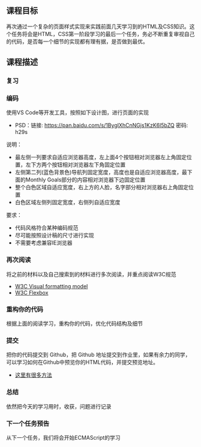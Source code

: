 <h2 id="-">课程目标</h2>
<p>再次通过一个复杂的页面样式实现来实践前面几天学习到的HTML及CSS知识。这个任务将会是HTML，CSS第一阶段学习的最后一个任务，务必不断重复审视自己的代码，是否每一个细节的实现都有理有据，是否做到最优。</p>
<h2 id="-">课程描述</h2>
<h3 id="-">复习</h3>
<h3 id="-">编码</h3>
<p>使用VS Code等开发工具，按照如下设计图，进行页面的实现</p>
<ul>
<li>PSD：链接: <a href="https://pan.baidu.com/s/1BygIXhCnNGjs1KzK6l5bZQ">https://pan.baidu.com/s/1BygIXhCnNGjs1KzK6l5bZQ</a> 密码: h29s</li>
</ul>
<p>说明：</p>
<ul>
<li>最左侧一列要求自适应浏览器高度，左上面4个按钮相对浏览器左上角固定位置，左下方两个按钮相对浏览器左下角固定位置</li>
<li>左侧第二列(蓝色背景色)导航列固定宽度，高度也是自适应浏览器高度，最下面的Monthly Goals部分的内容相对浏览器下边固定位置</li>
<li>整个白色区域自适应宽度，右上方的人脸，名字部分相对浏览器右上角固定位置</li>
<li>白色区域左侧列固定宽度，右侧列自适应宽度</li>
</ul>
<p>要求：</p>
<ul>
<li>代码风格符合某种编码规范</li>
<li>尽可能按照设计稿的尺寸进行实现</li>
<li>不需要考虑兼容IE浏览器</li>
</ul>
<h3 id="-">再次阅读</h3>
<p>将之前的材料以及自己搜索到的材料进行多次阅读，并重点阅读W3C规范</p>
<ul>
<li><a href="https://www.w3.org/TR/2011/REC-CSS2-20110607/visuren.html#q9.0">W3C Visual formatting model</a></li>
<li><a href="https://www.w3.org/TR/2017/CR-css-flexbox-1-20171019/">W3C Flexbox</a></li>
</ul>
<h3 id="-">重构你的代码</h3>
<p>根据上面的阅读学习，重构你的代码，优化代码结构及细节</p>
<h3 id="-">提交</h3>
<p>把你的代码提交到 Github，把 Github 地址提交到作业里，如果有余力的同学，可以学习如何在Github中预览你的HTML代码，并提交预览地址。</p>
<ul>
<li><a href="https://www.zhihu.com/question/24156818">这里有很多方法</a></li>
</ul>
<h3 id="-">总结</h3>
<p>依然把今天的学习用时，收获，问题进行记录</p>
<h3 id="-">下一个任务预告</h3>
<p>从下一个任务，我们将会开始ECMAScript的学习</p>